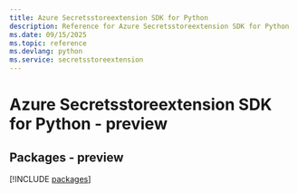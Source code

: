 ```yaml
---
title: Azure Secretsstoreextension SDK for Python
description: Reference for Azure Secretsstoreextension SDK for Python
ms.date: 09/15/2025
ms.topic: reference
ms.devlang: python
ms.service: secretsstoreextension
---
```

# Azure Secretsstoreextension SDK for Python - preview
## Packages - preview
[!INCLUDE [packages](secretsstoreextension-index.md)]